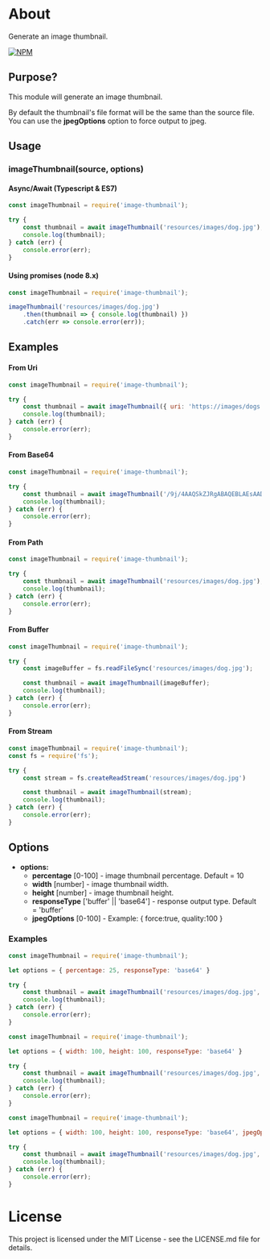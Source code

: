 # About
Generate an image thumbnail.

[![NPM](https://nodei.co/npm/image-thumbnail.png)](https://nodei.co/npm/image-thumbnail/)

## Purpose?
This module will generate an image thumbnail.

By default the thumbnail's file format will be the same than the source file. You can use the __jpegOptions__ option to force output to jpeg.

## Usage
### imageThumbnail(source, options)

#### Async/Await (Typescript & ES7)
```js
const imageThumbnail = require('image-thumbnail');

try {
    const thumbnail = await imageThumbnail('resources/images/dog.jpg');
    console.log(thumbnail);
} catch (err) {
    console.error(err);
}
```

#### Using promises (node 8.x)
```js
const imageThumbnail = require('image-thumbnail');

imageThumbnail('resources/images/dog.jpg')
    .then(thumbnail => { console.log(thumbnail) })
    .catch(err => console.error(err));
```

## Examples

#### From Uri
```js
const imageThumbnail = require('image-thumbnail');

try {
    const thumbnail = await imageThumbnail({ uri: 'https://images/dogs.jpg' });
    console.log(thumbnail);
} catch (err) {
    console.error(err);
}
```

#### From Base64
```js
const imageThumbnail = require('image-thumbnail');

try {
    const thumbnail = await imageThumbnail('/9j/4AAQSkZJRgABAQEBLAEsAAD/4QEERXhpZgAA==');
    console.log(thumbnail);
} catch (err) {
    console.error(err);
}
```

#### From Path
```js
const imageThumbnail = require('image-thumbnail');

try {
    const thumbnail = await imageThumbnail('resources/images/dog.jpg');
    console.log(thumbnail);
} catch (err) {
    console.error(err);
}
```

#### From Buffer
```js
const imageThumbnail = require('image-thumbnail');

try {
    const imageBuffer = fs.readFileSync('resources/images/dog.jpg');

    const thumbnail = await imageThumbnail(imageBuffer);
    console.log(thumbnail);
} catch (err) {
    console.error(err);
}
```

#### From Stream
```js
const imageThumbnail = require('image-thumbnail');
const fs = require('fs');

try {
    const stream = fs.createReadStream('resources/images/dog.jpg')

    const thumbnail = await imageThumbnail(stream);
    console.log(thumbnail);
} catch (err) {
    console.error(err);
}
```

## Options

- __options:__
  - __percentage__ [0-100] - image thumbnail percentage. Default = 10
  - __width__ [number] - image thumbnail width.
  - __height__ [number] - image thumbnail height.
  - __responseType__ ['buffer' || 'base64'] - response output type. Default = 'buffer'
  - __jpegOptions__ [0-100] - Example: { force:true, quality:100 }

### Examples
```js
const imageThumbnail = require('image-thumbnail');

let options = { percentage: 25, responseType: 'base64' }

try {
    const thumbnail = await imageThumbnail('resources/images/dog.jpg', options);
    console.log(thumbnail);
} catch (err) {
    console.error(err);
}
```

```js
const imageThumbnail = require('image-thumbnail');

let options = { width: 100, height: 100, responseType: 'base64' }

try {
    const thumbnail = await imageThumbnail('resources/images/dog.jpg', options);
    console.log(thumbnail);
} catch (err) {
    console.error(err);
}
```

```js
const imageThumbnail = require('image-thumbnail');

let options = { width: 100, height: 100, responseType: 'base64', jpegOptions: { force:true, quality:90 } }

try {
    const thumbnail = await imageThumbnail('resources/images/dog.jpg', options);
    console.log(thumbnail);
} catch (err) {
    console.error(err);
}
```

# License
This project is licensed under the MIT License - see the LICENSE.md file for details.

